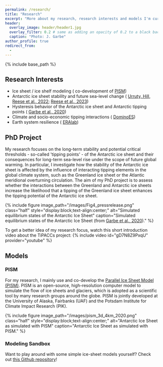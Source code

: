 ```yaml
---
permalink: /research/
title: "Research"
excerpt: "More about my research, research interests and models I'm currently working with."
header:
  overlay_image: header/header1.jpg
  overlay_filter: 0.2 # same as adding an opacity of 0.2 to a black background
  caption: "Photo: J. Garbe"
author_profile: true
redirect_from: 
  - 
---
```


{% include base_path %}

## Research Interests
- Ice sheet / ice shelf modeling (<i class="fas fa-arrow-circle-right"></i> co-development of [PISM](/research/#pism "/research/#pism"))
- Antarctic ice sheet stability and future sea-level change (<i class="fas fa-arrow-circle-right"></i> [Urruty, Hill, Reese et al., 2022](/publications/preprints/urruty-hill-reese-2022 "/publications/preprints/urruty-hill-reese-2022"); [Reese et al., 2023](/publications/preprints/reese-2023 "/publications/preprints/reese-2023"))
- Hysteresis behavior of the Antarctic ice sheet and Antarctic tipping points (<i class="fas fa-arrow-circle-right"></i> [Garbe et al., 2020](/publications/articles/garbe-2020 "/publications/articles/garbe-2020"))
- Climate and socio-economic tipping interactions (<i class="fas fa-arrow-circle-right"></i> [DominoES](https://www.pik-potsdam.de/dominoes "https://www.pik-potsdam.de/dominoes"))
- Earth system resilience (<i class="fas fa-arrow-circle-right"></i> [ERAlab](https://www.pik-potsdam.de/earthresilience "https://www.pik-potsdam.de/earthresilience"))

## PhD Project
My research focuses on the long-term stability and potential critical thresholds - so-called 'tipping points' - of the Antarctic ice sheet and their consequences for long-term sea-level rise under the scope of future global warming. In particular, I investigate how the stability of the Antarctic ice sheet is affected by the influence of interacting tipping elements in the global climate system, such as the Greenland ice sheet or the Atlantic meridional overturning circulation. The aim of my PhD project is to assess whether the interactions between the Greenland and Antarctic ice sheets increase the likelihood that a tipping of the Greenland ice sheet enhances the tipping potential of the Antarctic ice sheet.

{% include figure image_path="/images/Fig4_pressrelease.png" class="half" style="display:block;text-align:center;" alt="Simulated equilibrium states of the Antarctic Ice Sheet" caption="Simulated equilibrium states of the Antarctic Ice Sheet (from [Garbe et al., 2020](/publications/articles/garbe-2020 '/publications/articles/garbe-2020'))." %}

To get a better idea of my research focus, watch this short introduction video about the TiPACCs project:
{% include video id="gD7N8Z9PxqU" provider="youtube" %}

## Models
### PISM
For my research, I mainly use and co-develop the [Parallel Ice Sheet Model (PISM)](https://www.pism.io/ "https://www.pism.io/"). PISM is an open-source, high-resolution computer model to simulate the flow of ice sheets and glaciers, which is adopted as a scientific tool by many research groups around the globe.
PISM is jointly developed at the University of Alaska, Fairbanks (UAF) and the Potsdam Institute for Climate Impact Research (PIK).

{% include figure image_path="/images/pism_3d_4km_2020.png" class="half" style="display:block;text-align:center;" alt="Antarctic Ice Sheet as simulated with PISM" caption="Antarctic Ice Sheet as simulated with PISM." %}

### Modeling Sandbox
Want to play around with some simple ice-sheet models yourself? Check out [this Github repository](https://github.com/juliusgarbe/modelling_sandbox "https://github.com/juliusgarbe/modelling_sandbox")!
